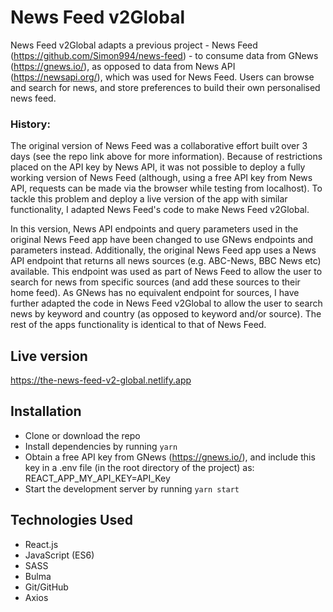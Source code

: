 # News Feed v2Global

News Feed v2Global adapts a previous project - News Feed (https://github.com/Simon994/news-feed) - to consume data from GNews (https://gnews.io/), as opposed to data from News API (https://newsapi.org/), which was used for News Feed.
Users can browse and search for news, and store preferences to build their own personalised news feed.

### History: 
The original version of News Feed was a collaborative effort built over 3 days (see the repo link above for more information). Because of restrictions placed on the API key by News API, it was not possible to deploy a fully working version of News Feed (although, using a free API key from News API, requests can be made via the browser while testing from localhost). To tackle this problem and deploy a live version of the app with similar functionality, I adapted News Feed's code to make News Feed v2Global.  

In this version, News API endpoints and query parameters used in the original News Feed app have been changed to use GNews endpoints and parameters instead. Additionally, the original News Feed app uses a News API endpoint that returns all news sources (e.g. ABC-News, BBC News etc) available. This endpoint was used as part of News Feed to allow the user to search for news from specific sources (and add these sources to their home feed). As GNews has no equivalent endpoint for sources, I have further adapted the code in News Feed v2Global to allow the user to search news by keyword and country (as opposed to keyword and/or source). The rest of the apps functionality is identical to that of News Feed.

## Live version
https://the-news-feed-v2-global.netlify.app


## Installation
* Clone or download the repo
* Install dependencies by running `yarn`
* Obtain a free API key from GNews (https://gnews.io/), and include this key in a .env file (in the root directory of the project) as: REACT_APP_MY_API_KEY=API_Key
* Start the development server by running `yarn start` 

## Technologies Used
* React.js
* JavaScript (ES6)
* SASS
* Bulma
* Git/GitHub
* Axios





